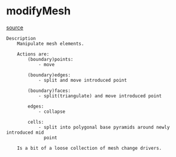# modifyMesh

[source](github.com/OpenFOAM-jp/OpenFOAM-utilities-tutorials-jp/blob/master/v1906/mesh/advanced/modifyMesh/modifyMesh.C/modifyMesh.C)

```
Description
    Manipulate mesh elements.

    Actions are:
        (boundary)points:
            - move

        (boundary)edges:
            - split and move introduced point

        (boundary)faces:
            - split(triangulate) and move introduced point

        edges:
            - collapse

        cells:
            - split into polygonal base pyramids around newly introduced mid
              point

    Is a bit of a loose collection of mesh change drivers.


```

